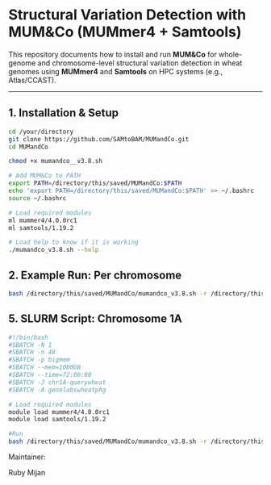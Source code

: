 ﻿# Structural Variation Detection with MUM&Co (MUMmer4 + Samtools)

This repository documents how to install and run **MUM&Co** for whole-genome and chromosome-level structural variation detection in wheat genomes using **MUMmer4** and **Samtools** on HPC systems (e.g., Atlas/CCAST).

---

## 1. Installation & Setup
```bash
cd /your/directory
git clone https://github.com/SAMtoBAM/MUMandCo.git
cd MUMandCo

chmod +x mumandco__v3.8.sh

# Add MUM&Co to PATH
export PATH=/directory/this/saved/MUMandCo:$PATH
echo 'export PATH=/directory/this/saved/MUMandCo:$PATH' >> ~/.bashrc
source ~/.bashrc

# Load required modules
ml mummer4/4.0.0rc1
ml samtools/1.19.2

# Load help to know if it is working
./mumandco_v3.8.sh --help
```

## 2. Example Run: Per chromosome
```bash
bash /directory/this/saved/MUMandCo/mumandco_v3.8.sh -r /directory/this/saved/split_referencewheat_by_chr/Chr1A.fa -q /directory/this/saved/split_querywheat_by_chr/chr1A.fasta -g sizeinmb -o chr1A -t 48
```

## 5. SLURM Script: Chromosome 1A
```bash
#!/bin/bash
#SBATCH -N 1
#SBATCH -n 48
#SBATCH -p bigmem
#SBATCH --mem=1000GB
#SBATCH --time=72:00:00
#SBATCH -J chr1A-querywheat
#SBATCH -A genolabswheatphg

# Load required modules
module load mummer4/4.0.0rc1
module load samtools/1.19.2

#Run
bash /directory/this/saved/MUMandCo/mumandco_v3.8.sh -r /directory/this/saved/split_referencewheat_by_chr/Chr1A.fa -q /directory/this/saved/split_querywheat_by_chr/chr1A.fasta -g sizeinmb -o chr1A -t 48
```

Maintainer:

Ruby Mijan





